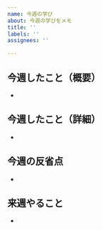 ```yaml
---
name: 今週の学び
about: 今週の学びをメモ
title: ''
labels: ''
assignees: ''

---
```


## 今週したこと（概要）
-

## 今週したこと（詳細）
-

## 今週の反省点
-

## 来週やること
-
